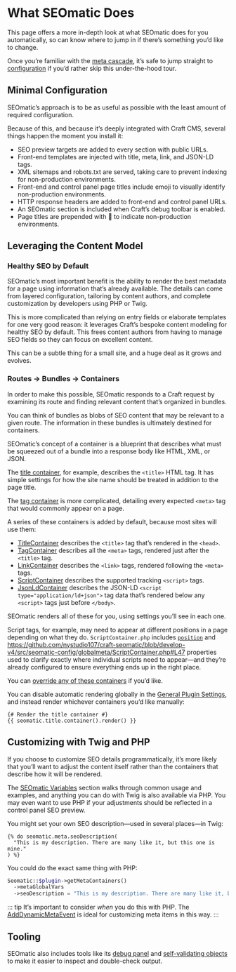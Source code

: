 # What SEOmatic Does

This page offers a more in-depth look at what SEOmatic does for you automatically, so can know where to jump in if there’s something you’d like to change.

Once you’re familiar with the [meta cascade](./overview.md#the-meta-cascade), it’s safe to jump straight to [configuration](./configuring/) if you’d rather skip this under-the-hood tour.

## Minimal Configuration

SEOmatic’s approach is to be as useful as possible with the least amount of required configuration.

Because of this, and because it’s deeply integrated with Craft CMS, several things happen the moment you install it:

- SEO preview targets are added to every section with public URLs.
- Front-end templates are injected with title, meta, link, and JSON-LD tags.
- XML sitemaps and robots.txt are served, taking care to prevent indexing for non-production environments.
- Front-end and control panel page titles include emoji to visually identify non-production environments.
- HTTP response headers are added to front-end and control panel URLs.
- An SEOmatic section is included when Craft’s debug toolbar is enabled.
- Page titles are prepended with 🚧 to indicate non-production environments.

## Leveraging the Content Model

### Healthy SEO by Default

SEOmatic’s most important benefit is the ability to render the best metadata for a page using information that’s already available. The details can come from layered configuration, tailoring by content authors, and complete customization by developers using PHP or Twig.

This is more complicated than relying on entry fields or elaborate templates for one very good reason: it leverages Craft’s bespoke content modeling for healthy SEO by default. This frees content authors from having to manage SEO fields so they can focus on excellent content.

This can be a subtle thing for a small site, and a huge deal as it grows and evolves.

### Routes → Bundles → Containers

In order to make this possible, SEOmatic responds to a Craft request by examining its route and finding relevant content that’s organized in bundles.

You can think of bundles as blobs of SEO content that may be relevant to a given route. The information in these bundles is ultimately destined for containers.

SEOmatic’s concept of a container is a blueprint that describes what must be squeezed out of a bundle into a response body like HTML, XML, or JSON.

The [title container](https://github.com/nystudio107/craft-seomatic/blob/develop-v4/src/seomatic-config/globalmeta/TitleContainer.php), for example, describes the `<title>` HTML tag. It has simple settings for how the site name should be treated in addition to the page title.

The [tag container](https://github.com/nystudio107/craft-seomatic/blob/develop-v4/src/seomatic-config/globalmeta/TagContainer.php) is more complicated, detailing every expected `<meta>` tag that would commonly appear on a page.

A series of these containers is added by default, because most sites will use them:

- [TitleContainer](https://github.com/nystudio107/craft-seomatic/blob/develop-v4/src/seomatic-config/globalmeta/TitleContainer.php) describes the `<title>` tag that’s rendered in the `<head>`.
- [TagContainer](https://github.com/nystudio107/craft-seomatic/blob/develop-v4/src/seomatic-config/globalmeta/TagContainer.php) describes all the `<meta>` tags, rendered just after the `<title>` tag.
- [LinkContainer](https://github.com/nystudio107/craft-seomatic/blob/develop-v4/src/seomatic-config/globalmeta/LinkContainer.php) describes the `<link>` tags, rendered following the `<meta>` tags.
- [ScriptContainer](https://github.com/nystudio107/craft-seomatic/blob/develop-v4/src/seomatic-config/globalmeta/ScriptContainer.php) describes the supported tracking `<script>` tags.
- [JsonLdContainer](https://github.com/nystudio107/craft-seomatic/blob/develop-v4/src/seomatic-config/globalmeta/JsonLdContainer.php) describes the JSON-LD `<script type="application/ld+json">` tag data that’s rendered below any `<script>` tags just before `</body>`.

SEOmatic renders all of these for you, using settings you’ll see in each one.

Script tags, for example, may need to appear at different positions in a page depending on what they do. `ScriptContainer.php` includes [`position`](https://github.com/nystudio107/craft-seomatic/blob/develop-v4/src/seomatic-config/globalmeta/ScriptContainer.php#L46) and https://github.com/nystudio107/craft-seomatic/blob/develop-v4/src/seomatic-config/globalmeta/ScriptContainer.php#L47 properties used to clarify exactly where individual scripts need to appear—and they’re already configured to ensure everything ends up in the right place.

You can [override any of these containers](https://nystudio107.com/blog/tips-for-using-seomatic-effectively#customized-setup) if you’d like.

You can disable automatic rendering globally in the [General Plugin Settings](./configuring/plugin-settings.md), and instead render whichever containers you’d like manually:

```twig
{# Render the title container #}
{{ seomatic.title.container().render() }}
```

## Customizing with Twig and PHP

If you choose to customize SEO details programmatically, it’s more likely that you’ll want to adjust the content itself rather than the containers that describe how it will be rendered.

The [SEOmatic Variables](./using/index.md#seomatic-variables) section walks through common usage and examples, and anything you can do with Twig is also available via PHP. You may even want to use PHP if your adjustments should be reflected in a control panel SEO preview.

You might set your own SEO description—used in several places—in Twig:

```twig
{% do seomatic.meta.seoDescription(
  "This is my description. There are many like it, but this one is mine."
) %}
```

You could do the exact same thing with PHP:

```php
Seomatic::$plugin->getMetaContainers()
  ->metaGlobalVars
  ->seoDescription = "This is my description. There are many like it, but this one is mine.";
```

::: tip
It’s important to consider _when_ you do this with PHP. The [AddDynamicMetaEvent](advanced.md#adddynamicmetaevent) is ideal for customizing meta items in this way.
:::

## Tooling

SEOmatic also includes tools like its [debug panel](advanced.md#debug-toolbar) and [self-validating objects](using/index.md#meta-object-validation) to make it easier to inspect and double-check output.
